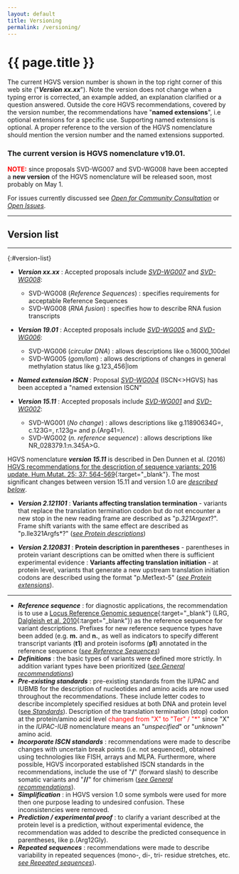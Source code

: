 ```yaml
---
layout: default
title: Versioning
permalink: /versioning/
---
```


# {{ page.title }}

The current HGVS version number is shown in the top right corner of this web site ("_**Version xx.xx**_"). Note the version does not change when a typing error is corrected, an example added, an explanation clarified or a question answered. Outside the core HGVS recommendations, covered by the version number, the recommendations have "**named extensions**", i.e optional extensions for a specific use. Supporting named extensions is optional. A proper reference to the version of the HGVS nomenclature should mention the version number and the named extensions supported.


### The current version is HGVS nomenclature v19.01.

**<font color="red">NOTE:</font>** since proposals SVD-WG007 and SVD-WG008 have been accepted a **new version** of the HGVS nomenclature will be released soon, most probably on May 1.

For issues currently discussed see [_Open for Community Consultation_](/bg-material/consultation/) or [_Open Issues_](/recommendations/open-issues/).

* * *

## Version list

* * *

{:#version-list}

*	_**Version xx.xx**_
	:	Accepted proposals include [_SVD-WG007_](/bg-material/consultation/svd-wg007/) and [_SVD-WG008_](/bg-material/consultation/svd-wg008/):
	*	SVD-WG008 (_Reference Sequences_)
		:	specifies requirements for acceptable Reference Sequences  
	*	SVD-WG008 (_RNA fusion_)
		:	specifies how to describe RNA fusion transcripts   

*	_**Version 19.01**_
	:	Accepted proposals include [_SVD-WG005_](/bg-material/consultation/svd-wg005/) and [_SVD-WG006_](/bg-material/consultation/svd-wg006/):
	*	SVD-WG006 (_circular DNA_)
		:	allows descriptions like o.16000_100del  
	*	SVD-WG005 (_gom/lom_)
		:	allows descriptions of changes in general methylation status like g.123_456|lom  

*	_**Named extension ISCN**_
	:	Proposal [_SVD-WG004_](/bg-material/consultation/svd-wg004/) (ISCN<>HGVS) has been accepted a "named extension ISCN"

*	_**Version 15.11**_
	:	Accepted proposals include [_SVD-WG001_](/bg-material/consultation/svd-wg001/) and [_SVD-WG002_](/bg-material/consultation/svd-wg002/):
	*	SVD-WG001 (_No change_)
		:	allows descriptions like g.11890634G=, c.123G=, r.123g= and p.(Arg41=).
	*	SVD-WG002 (_n. reference sequence_)
		:	allows descriptions like NR_028379.1:n.345A>G.  

HGVS nomenclature _**version 15.11**_ is described in Den Dunnen et al. (2016) [HGVS recommendations for the description of sequence variants: 2016 update. Hum.Mutat. 25: 37: 564-569](http://onlinelibrary.wiley.com/doi/10.1002/humu.22981/pdf){:target="\_blank"}. The most significant changes between version 15.11 and version 1.0 are [_described below_](#v1511). 

*   _**Version 2.121101**_
	:	**Variants affecting translation termination**  -  variants that replace the translation termination codon but do not encounter a new stop in the new reading frame are described as "p.*321Argext*?". Frame shift variants with the same effect are described as "p.Ile321Argfs*?" ([_see Protein descriptions_](/recommendations/protein/variant/extension))

*   _**Version 2.120831**_
	:	**Protein description in parentheses**  -  parentheses in protein variant descriptions can be omitted when there is sufficient experimental evidence
	:	**Variants affecting translation initiation**  -  at protein level, variants that generate a new upstream translation initiation codons are described using the format "p.Met1ext-5" ([_see Protein extensions_](/recommendations/protein/variant/extension)).
    
* * *

<a name ="v1511"></a>

*   _**Reference sequence**_
	:	for diagnostic applications, the recommendation is to use a [Locus Reference Genomic sequence](http://www.lrg-sequence.org/){:target="\_blank"} (LRG, [Dalgleish et al. 2010](http://genomemedicine.com/content/2/4/24){:target="\_blank"}) as the reference sequence for variant descriptions. Prefixes for new reference sequence types have been added (e.g. **m.** and **n.**, as well as indicators to specify different transcript variants (**t1**) and protein isoforms (**p1**) annotated in the reference sequence ([_see Reference Sequences_](/bg-material/refseq#DNAc))
*	_**Definitions**_
	:	the basic types of variants were defined more strictly. In addition variant types have been prioritized ([_see General recommendations_](/recommendations/general))
*   _**Pre-existing standards**_
	:	pre-existing standards from the IUPAC and IUBMB for the description of nucleotides and amino acids are now used throughout the recommendations. These include letter codes to describe incompletely specified residues at both DNA and protein level ([see _Standards_](/bg-material/standards#aacode)). Description of the translation termination (stop) codon at the protein/amino acid level <font color="#FF0000">changed from "X" to "Ter" / "*"</font> since "X" in the _IUPAC-IUB_ nomenclature means an "_unspecified_" or "_unknown_" amino acid.
*   _**Incorporate ISCN standards**_
	:	recommendations were made to describe changes with uncertain break points (i.e. not sequenced), obtained using technologies like FISH, arrays and MLPA. Furthermore, where possible, HGVS incorporated established ISCN standards in the recommendations, include the use of "**/**" (forward slash) to describe somatic variants and "**//**" for chimerism ([_see General recommendations_](/recommendations/general)). 
*   _**Simplification**_
	:	in HGVS version 1.0 some symbols were used for more then one purpose leading to undesired confusion. These inconsistencies were removed.
*   _**Prediction / experimental proof**_
	:	to clarify a variant described at the protein level is a prediction, without experimental evidence, the recommendation was added to describe the predicted consequence in parentheses, like p.(Arg12Gly). 
*   _**Repeated sequences**_
	:	recommendations were made to describe variability in repeated sequences (mono-, di-, tri- residue stretches, etc. [_see Repeated sequences_](/recommendations/DNA/variant/repeated)).
